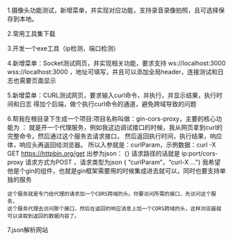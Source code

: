 

1.摄像头功能测试，新增菜单，并实现对应功能，支持录音录像拍照，且可选择保存到本地。



2.常用工具集下载

3.开发一个exe工具（ip检测，端口检测）


4.新增菜单：Socket测试网页，并实现相关功能，要求支持 ws://localhost:3000 wss://localhost:3000 ，地址可填写，并且可以添加全局header，连接测试和日志也需要页面显示

5.新增菜单：CURL测试网页，要求输入curl命令，并执行，并显示结果，执行时间和日志
    得加个后端，做个执行curl命令的通道，避免跨域导致的问题

6.帮我在根目录下生成一个项目:项目名称叫做：gin-cors-proxy，主要的核心功能为 ：
    就是开一个代理服务，例如我这边调试接口的时候，我从网页拿到curl的完整命令，然后通过这个服务去请求接口，
    然后返回执行时间，执行结果，响应体，响应头再返回给浏览器。
    所以入参就是：curlParam，示例数据：curl -X GET https://httpbin.org/get
    出参为json： {}
    请求路径的话就是 ip:port/cors-proxy 请求方式为POST ，请求类型为json { “curlParam”，“curl-X ...”}
    我希望他是个gin的组件，也就是gin框架需要用的时候集成进去就可以，同时也要支持单独的服务    

    这个服务就是专门给代理的请求加一个CORS跨域的头。你要访问所需的接口，先访问这个服务，
    这个服务代理去访问那个接口，然后在返回的响应消息上加一个CORS跨域的头，这样浏览器就可以读取到返回的数据内容了。

7.json解析网站
